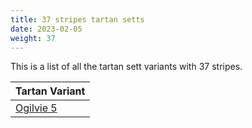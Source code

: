 ```yaml
---
title: 37 stripes tartan setts
date: 2023-02-05
weight: 37
---
```

This is a list of all the tartan sett variants with 37 stripes.

| Tartan Variant |
|---------------|
| [Ogilvie 5](/tartans/R/6/K6/R6/K6/Y7/B7/Y7/K8/R6/LN5/R6/LN5/R6/K8/Y8/B8/LN7/B7/Y7/K8/R8/K8/R15/LN2/K2/LN2/R14/LN2/K2/LN2/R14/K8/R8/K8/Y6/B6/Y/6)||
